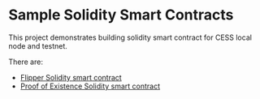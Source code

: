 # Sample Solidity Smart Contracts


This project demonstrates building solidity smart contract for CESS local node and testnet.

There are:

- [Flipper Solidity smart contract](./contracts/Flipper.sol)
- [Proof of Existence Solidity smart contract](./contracts/ProofOfExistence.sol)
